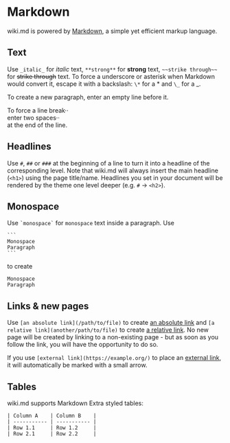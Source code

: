 # Markdown

wiki.md is powered by [Markdown](https://en.wikipedia.org/wiki/Markdown), a simple yet efficient markup language.

## Text

Use `_italic_` for _italic_ text, `**strong**` for **strong** text, `~~strike through~~` for ~~strike through~~ text. To force a underscore or asterisk when Markdown would convert it, escape it with a backslash: `\*` for a \* and `\_` for a \_.

To create a new paragraph, enter an empty line before it.

To force a line break··  
enter two spaces··  
at the end of the line.

## Headlines

Use `#`, `##` or `###` at the beginning of a line to turn it into a headline of the corresponding level. Note that wiki.md will always insert the main headline (`<h1>`) using the page title/name. Headlines you set in your document will be rendered by the theme one level deeper (e.g. `#` -> `<h2>`).

## Monospace

Use `` `monospace` `` for `monospace` text inside a paragraph. Use

````
```
Monospace
Paragraph
```
````

to create

```
Monospace
Paragraph
```

## Links & new pages

Use `[an absolute link]​(/path/to/file)` to create [an absolute link](/path/to/file) and `[a relative link]​(another/path/to/file)` to create [a relative link](another/path/to/file). No new page will be created by linking to a non-existing page - but as soon as you follow the link, you will have the opportunity to do so.

If you use `[external link](https://example.org/)` to place an [external link](https://example.org/), it will automatically be marked with a small arrow.

## Tables

wiki.md supports Markdown Extra styled tables:

```
| Column A    | Column B    |
| ----------- | ----------- |
| Row 1.1     | Row 1.2     |
| Row 2.1     | Row 2.2     |
```
